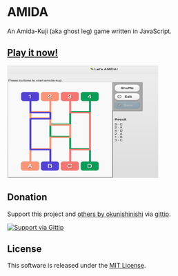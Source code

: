 AMIDA
=====

An Amida-Kuji (aka ghost leg) game written in JavaScript.

[AMIDA]: http://okunishinishi.github.io/AMIDA/

## [Play it now!][AMIDA]

[<img src="./img/screenshot.png" width="350" height="260">][AMIDA]



Donation
-------

[gittip-okunishinishi]: https://www.gittip.com/okunishinishi/

Support this project and [others by okunishinishi][gittip-okunishinishi] via [gittip][gittip-okunishinishi].

[![Support via Gittip](https://rawgithub.com/twolfson/gittip-badge/0.2.0/dist/gittip.png)][gittip-okunishinishi]


License
-------
This software is released under the [MIT License](https://raw.github.com/okunishinishi/AMIDALICENSE/master/LICENSE).
